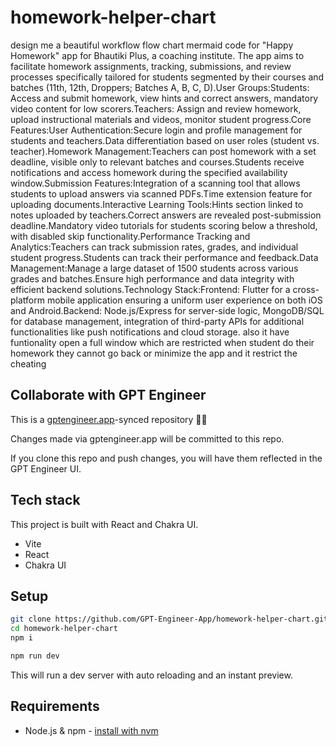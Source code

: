 # homework-helper-chart

design  me  a beautiful  workflow  flow chart mermaid code  for "Happy Homework" app for Bhautiki Plus, a coaching institute. The app aims to facilitate homework assignments, tracking, submissions, and review processes specifically tailored for students segmented by their courses and batches (11th, 12th, Droppers; Batches A, B, C, D).User Groups:Students: Access and submit homework, view hints and correct answers, mandatory video content for low scorers.Teachers: Assign and review homework, upload instructional materials and videos, monitor student progress.Core Features:User Authentication:Secure login and profile management for students and teachers.Data differentiation based on user roles (student vs. teacher).Homework Management:Teachers can post homework with a set deadline, visible only to relevant batches and courses.Students receive notifications and access homework during the specified availability window.Submission Features:Integration of a scanning tool that allows students to upload answers via scanned PDFs.Time extension feature for uploading documents.Interactive Learning Tools:Hints section linked to notes uploaded by teachers.Correct answers are revealed post-submission deadline.Mandatory video tutorials for students scoring below a threshold, with disabled skip functionality.Performance Tracking and Analytics:Teachers can track submission rates, grades, and individual student progress.Students can track their performance and feedback.Data Management:Manage a large dataset of 1500 students across various grades and batches.Ensure high performance and data integrity with efficient backend solutions.Technology Stack:Frontend: Flutter for a cross-platform mobile application ensuring a uniform user experience on both iOS and Android.Backend: Node.js/Express for server-side logic, MongoDB/SQL for database management, integration of third-party APIs for additional functionalities like push notifications and cloud storage. 
also it have funtionality open a full window which are restricted when student do their homework they cannot go back or minimize the app and it restrict the cheating 

## Collaborate with GPT Engineer

This is a [gptengineer.app](https://gptengineer.app)-synced repository 🌟🤖

Changes made via gptengineer.app will be committed to this repo.

If you clone this repo and push changes, you will have them reflected in the GPT Engineer UI.

## Tech stack

This project is built with React and Chakra UI.

- Vite
- React
- Chakra UI

## Setup

```sh
git clone https://github.com/GPT-Engineer-App/homework-helper-chart.git
cd homework-helper-chart
npm i
```

```sh
npm run dev
```

This will run a dev server with auto reloading and an instant preview.

## Requirements

- Node.js & npm - [install with nvm](https://github.com/nvm-sh/nvm#installing-and-updating)

